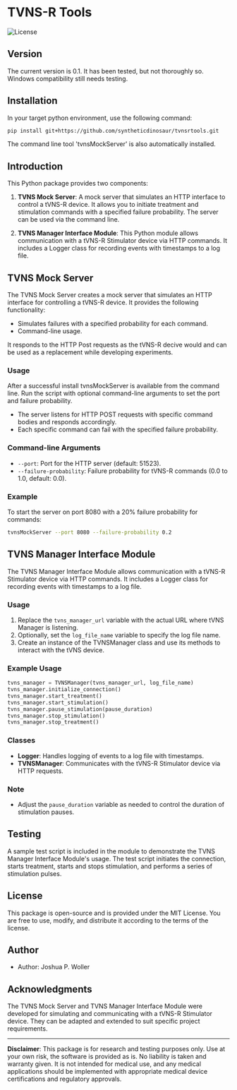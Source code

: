 # TVNS-R Tools

![License](https://img.shields.io/badge/license-MIT-blue.svg)

## Version
The current version is 0.1. It has been tested, but not thoroughly so.
Windows compatibility still needs testing.

## Installation

In your target python environment, use the following command:

```bash
pip install git+https://github.com/syntheticdinosaur/tvnsrtools.git
```

The command line tool 'tvnsMockServer' is also automatically installed.

## Introduction

This Python package provides two components:

1. **TVNS Mock Server**: A mock server that simulates an HTTP interface to control a tVNS-R device. It allows you to initiate treatment and stimulation commands with a specified failure probability. The server can be used via the command line.

2. **TVNS Manager Interface Module**: This Python module allows communication with a tVNS-R Stimulator device via HTTP commands. It includes a Logger class for recording events with timestamps to a log file.

## TVNS Mock Server

The TVNS Mock Server creates a mock server that simulates an HTTP interface for controlling a tVNS-R device. It provides the following functionality:

- Simulates failures with a specified probability for each command.
- Command-line usage.

It responds to the HTTP Post requests as the tVNS-R decive would and can be used as a replacement while developing experiments.

### Usage
After a successful install tvnsMockServer is available from the command line.
Run the script with optional command-line arguments to set the port and failure probability.

- The server listens for HTTP POST requests with specific command bodies and responds accordingly.
- Each specific command can fail with the specified failure probability.

### Command-line Arguments

- `--port`: Port for the HTTP server (default: 51523).
- `--failure-probability`: Failure probability for tVNS-R commands (0.0 to 1.0, default: 0.0).

### Example

To start the server on port 8080 with a 20% failure probability for commands:

```bash
tvnsMockServer --port 8080 --failure-probability 0.2
```

## TVNS Manager Interface Module

The TVNS Manager Interface Module allows communication with a tVNS-R Stimulator device via HTTP commands. It includes a Logger class for recording events with timestamps to a log file.

### Usage

1. Replace the `tvns_manager_url` variable with the actual URL where tVNS Manager is listening.
2. Optionally, set the `log_file_name` variable to specify the log file name.
3. Create an instance of the TVNSManager class and use its methods to interact with the tVNS device.

### Example Usage

```python
tvns_manager = TVNSManager(tvns_manager_url, log_file_name)
tvns_manager.initialize_connection()
tvns_manager.start_treatment()
tvns_manager.start_stimulation()
tvns_manager.pause_stimulation(pause_duration)
tvns_manager.stop_stimulation()
tvns_manager.stop_treatment()
```

### Classes

- **Logger**: Handles logging of events to a log file with timestamps.
- **TVNSManager**: Communicates with the tVNS-R Stimulator device via HTTP requests.

### Note

- Adjust the `pause_duration` variable as needed to control the duration of stimulation pauses.

## Testing

A sample test script is included in the module to demonstrate the TVNS Manager Interface Module's usage. The test script initiates the connection, starts treatment, starts and stops stimulation, and performs a series of stimulation pulses.

## License

This package is open-source and is provided under the MIT License. You are free to use, modify, and distribute it according to the terms of the license.

## Author

- Author: Joshua P. Woller

## Acknowledgments

The TVNS Mock Server and TVNS Manager Interface Module were developed for simulating and communicating with a tVNS-R Stimulator device. They can be adapted and extended to suit specific project requirements.

---

**Disclaimer**: This package is for research and testing purposes only. Use at your own risk, the software is provided as is. No liability is taken and warranty given. It is not intended for medical use, and any medical applications should be implemented with appropriate medical device certifications and regulatory approvals.